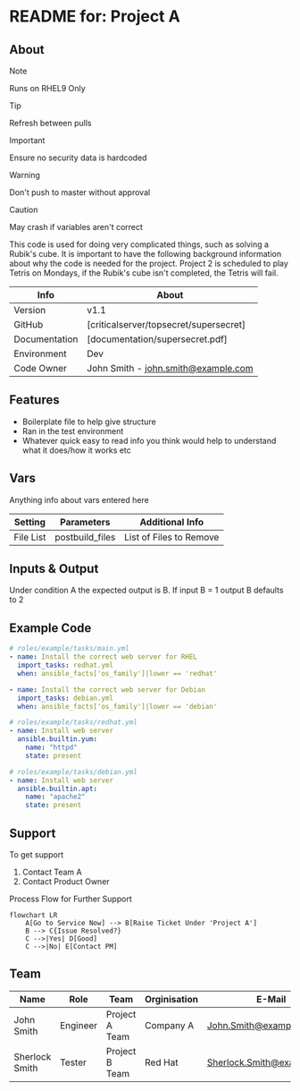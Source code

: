# README for: Project A

## About

> [!NOTE]
> Runs on RHEL9 Only

> [!TIP]
> Refresh between pulls

> [!IMPORTANT]
> Ensure no security data is hardcoded

> [!WARNING]
> Don't push to master without approval

> [!CAUTION]
> May crash if variables aren't correct



This code is used for doing very complicated things, such as solving a Rubik's cube. It is important to have the following background information about why the code is needed for the project. Project 2 is scheduled to play Tetris on Mondays, if the Rubik's cube isn't completed, the Tetris will fail. 


| Info | About |
| ------ | ------ |
| Version | v1.1|
| GitHub | [criticalserver/topsecret/supersecret]  |
| Documentation | [documentation/supersecret.pdf] |
| Environment | Dev |
| Code Owner | John Smith - john.smith@example.com |

## Features
- Boilerplate file to help give structure
- Ran in the test environment
- Whatever quick easy to read info you think would help to understand what it does/how it works etc


## Vars

Anything info about vars entered here

| Setting | Parameters | Additional Info |
| ------ | ------ | ------ |
| File List | postbuild_files | List of Files to Remove |


## Inputs & Output

Under condition A the expected output is B. If input B = 1 output B defaults to 2

## Example Code

```yaml
# roles/example/tasks/main.yml
- name: Install the correct web server for RHEL
  import_tasks: redhat.yml
  when: ansible_facts['os_family']|lower == 'redhat'

- name: Install the correct web server for Debian
  import_tasks: debian.yml
  when: ansible_facts['os_family']|lower == 'debian'

# roles/example/tasks/redhat.yml
- name: Install web server
  ansible.builtin.yum:
    name: "httpd"
    state: present

# roles/example/tasks/debian.yml
- name: Install web server
  ansible.builtin.apt:
    name: "apache2"
    state: present
```

## Support

To get support
1. Contact Team A
1. Contact Product Owner

Process Flow for Further Support

```mermaid
flowchart LR
    A[Go to Service Now] --> B[Raise Ticket Under 'Project A']
    B --> C{Issue Resolved?}
    C -->|Yes| D[Good]
    C -->|No| E[Contact PM]
```
    
## Team

| Name | Role |  Team | Orginisation | E-Mail |
| ------ | ------ | ------ | ------ | ------ |
| John Smith | Engineer | Project A Team | Company A | John.Smith@example.com |
| Sherlock Smith | Tester | Project B Team | Red Hat | Sherlock.Smith@example.com |


[//]: # (Add any referenced links here)

   
   [RedHat]: <http://redhat.com>
   [file]: <https://github.com/test/projects/testproject1/README.md>

